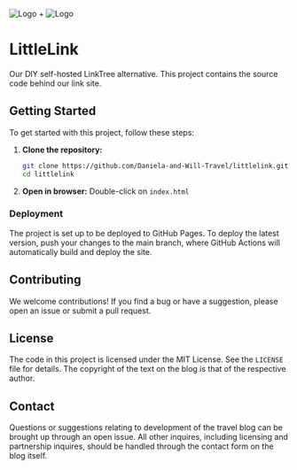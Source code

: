 ![Logo](https://cdn.cottle.cloud/GitHub/LittleLink/littlelink.gif) + ![Logo](https://avatars.githubusercontent.com/u/176615494?s=96&v=4)

# LittleLink

Our DIY self-hosted LinkTree alternative. This project contains the source code behind our link site.

## Getting Started

To get started with this project, follow these steps:

1. **Clone the repository:**

    ```sh
    git clone https://github.com/Daniela-and-Will-Travel/littlelink.git
    cd littlelink
    ```

2. **Open in browser:**
    Double-click on `index.html`

### Deployment

The project is set up to be deployed to GitHub Pages. To deploy the latest version, push your changes to the main branch, where GitHub Actions will automatically build and deploy the site.

## Contributing

We welcome contributions! If you find a bug or have a suggestion, please open an issue or submit a pull request.

## License

The code in this project is licensed under the MIT License. See the `LICENSE` file for details. The copyright of the text on the blog is that of the respective author.

## Contact

Questions or suggestions relating to development of the travel blog can be brought up through an open issue. All other inquires, including licensing and partnership inquires, should be handled through the contact form on the blog itself.
